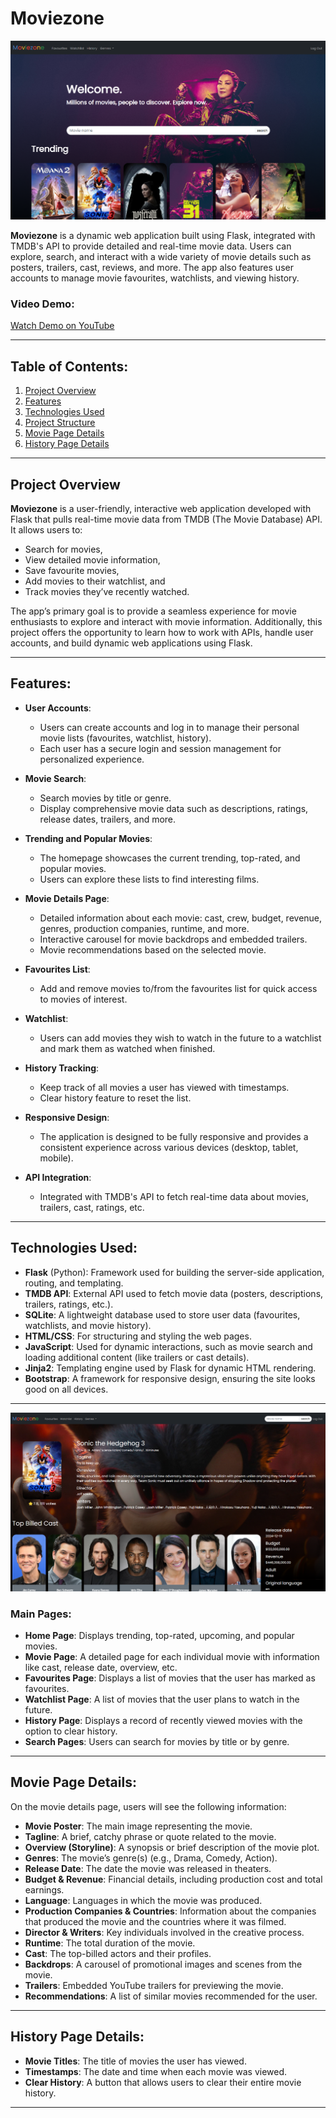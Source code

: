 # Moviezone
![Main Page](MainPage.png)

**Moviezone** is a dynamic web application built using Flask, integrated with TMDB's API to provide detailed and real-time movie data. Users can explore, search, and interact with a wide variety of movie details such as posters, trailers, cast, reviews, and more. The app also features user accounts to manage movie favourites, watchlists, and viewing history.

### Video Demo:
[Watch Demo on YouTube](https://www.youtube.com/watch?v=9cbuHkfgziE)

---

## Table of Contents:
1. [Project Overview](#project-overview)
2. [Features](#features)
3. [Technologies Used](#technologies-used)
4. [Project Structure](#project-structure)
5. [Movie Page Details](#movie-page-details)
6. [History Page Details](#history-page-details)

---

## Project Overview

**Moviezone** is a user-friendly, interactive web application developed with Flask that pulls real-time movie data from TMDB (The Movie Database) API. It allows users to:
- Search for movies,
- View detailed movie information,
- Save favourite movies,
- Add movies to their watchlist, and
- Track movies they’ve recently watched.

The app’s primary goal is to provide a seamless experience for movie enthusiasts to explore and interact with movie information. Additionally, this project offers the opportunity to learn how to work with APIs, handle user accounts, and build dynamic web applications using Flask.

---

## Features:
- **User Accounts**:
  - Users can create accounts and log in to manage their personal movie lists (favourites, watchlist, history).
  - Each user has a secure login and session management for personalized experience.

- **Movie Search**:
  - Search movies by title or genre.
  - Display comprehensive movie data such as descriptions, ratings, release dates, trailers, and more.

- **Trending and Popular Movies**:
  - The homepage showcases the current trending, top-rated, and popular movies.
  - Users can explore these lists to find interesting films.

- **Movie Details Page**:
  - Detailed information about each movie: cast, crew, budget, revenue, genres, production companies, runtime, and more.
  - Interactive carousel for movie backdrops and embedded trailers.
  - Movie recommendations based on the selected movie.

- **Favourites List**:
  - Add and remove movies to/from the favourites list for quick access to movies of interest.

- **Watchlist**:
  - Users can add movies they wish to watch in the future to a watchlist and mark them as watched when finished.

- **History Tracking**:
  - Keep track of all movies a user has viewed with timestamps.
  - Clear history feature to reset the list.

- **Responsive Design**:
  - The application is designed to be fully responsive and provides a consistent experience across various devices (desktop, tablet, mobile).

- **API Integration**:
  - Integrated with TMDB's API to fetch real-time data about movies, trailers, cast, ratings, etc.
  
---

## Technologies Used:
- **Flask** (Python): Framework used for building the server-side application, routing, and templating.
- **TMDB API**: External API used to fetch movie data (posters, descriptions, trailers, ratings, etc.).
- **SQLite**: A lightweight database used to store user data (favourites, watchlists, and movie history).
- **HTML/CSS**: For structuring and styling the web pages.
- **JavaScript**: Used for dynamic interactions, such as movie search and loading additional content (like trailers or cast details).
- **Jinja2**: Templating engine used by Flask for dynamic HTML rendering.
- **Bootstrap**: A framework for responsive design, ensuring the site looks good on all devices.

---

![Movie Info Page](MovieInfoPage.png)
### Main Pages:
- **Home Page**: Displays trending, top-rated, upcoming, and popular movies.
- **Movie Page**: A detailed page for each individual movie with information like cast, release date, overview, etc.
- **Favourites Page**: Displays a list of movies that the user has marked as favourites.
- **Watchlist Page**: A list of movies that the user plans to watch in the future.
- **History Page**: Displays a record of recently viewed movies with the option to clear history.
- **Search Pages**: Users can search for movies by title or by genre.

---

## Movie Page Details:
On the movie details page, users will see the following information:
- **Movie Poster**: The main image representing the movie.
- **Tagline**: A brief, catchy phrase or quote related to the movie.
- **Overview (Storyline)**: A synopsis or brief description of the movie plot.
- **Genres**: The movie’s genre(s) (e.g., Drama, Comedy, Action).
- **Release Date**: The date the movie was released in theaters.
- **Budget & Revenue**: Financial details, including production cost and total earnings.
- **Language**: Languages in which the movie was produced.
- **Production Companies & Countries**: Information about the companies that produced the movie and the countries where it was filmed.
- **Director & Writers**: Key individuals involved in the creative process.
- **Runtime**: The total duration of the movie.
- **Cast**: The top-billed actors and their profiles.
- **Backdrops**: A carousel of promotional images and scenes from the movie.
- **Trailers**: Embedded YouTube trailers for previewing the movie.
- **Recommendations**: A list of similar movies recommended for the user.

---

## History Page Details:
- **Movie Titles**: The title of movies the user has viewed.
- **Timestamps**: The date and time when each movie was viewed.
- **Clear History**: A button that allows users to clear their entire movie history.

---


